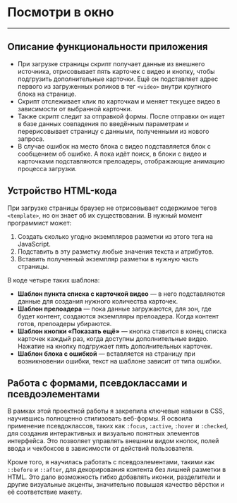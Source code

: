 # Посмотри в окно

---

## Описание функциональности приложения

* При загрузке страницы скрипт получает данные из внешнего источника, отрисовывает пять карточек с видео и кнопку, чтобы подгрузить дополнительные карточки. Ещё он подставляет адрес первого из загруженных роликов в тег `<video>` внутри крупного блока на странице.
* Скрипт отслеживает клик по карточкам и меняет текущее видео в зависимости от выбранной карточки.
* Также скрипт следит за отправкой формы. После отправки он ищет в базе данных совпадения по введённым параметрам и перерисовывает страницу с данными, полученными из нового запроса.
* В случае ошибок на место блока с видео подставляется блок с сообщением об ошибке. А пока идёт поиск, в блоки с видео и карточками подставляются прелоадеры, отображающие анимацию процесса загрузки.

## Устройство HTML-кода

При загрузке страницы браузер не отрисовывает содержимое тегов `<template>`, но он знает об их существовании. В нужный момент программист может:

1. Создать сколько угодно экземпляров разметки из этого тега на JavaScript.
2. Подставить в эту разметку любые значения текста и атрибутов.
3. Вставить полученный экземпляр разметки в нужную часть страницы.

В коде четыре таких шаблона:

* **Шаблон пункта списка с карточкой видео** — в него подставляются данные для создания нужного количества карточек.
* **Шаблон прелоадера** — пока данные загружаются, для зон, где будет контент, создаются экземпляры прелоадера. Когда контент готов, прелоадеры убираются.
* **Шаблон кнопки «Показать ещё»** — кнопка ставится в конец списка карточек каждый раз, когда доступны дополнительные видео. Нажатие на кнопку подгружает пять дополнительных карточек.
* **Шаблон блока с ошибкой** — вставляется на страницу при возникновении ошибки, текст на шаблоне зависит от типа ошибки.

## Работа с формами, псевдоклассами и псевдоэлементами

В рамках этой проектной работы я закрепила ключевые навыки в CSS, научившись полноценно стилизовать веб-формы. Я освоила применение псевдоклассов, таких как `:focus`, `:active`, `:hover` и `:checked`, для создания интерактивных и визуально понятных элементов интерфейса. Это позволяет управлять внешним видом кнопок, полей ввода и чекбоксов в зависимости от действий пользователя.

Кроме того, я научилась работать с псевдоэлементами, такими как `::before` и `::after`, для декорирования контента без лишней разметки в HTML. Это дало возможность гибко добавлять иконки, разделители и другие визуальные акценты, значительно повышая качество вёрстки и её соответствие макету.
